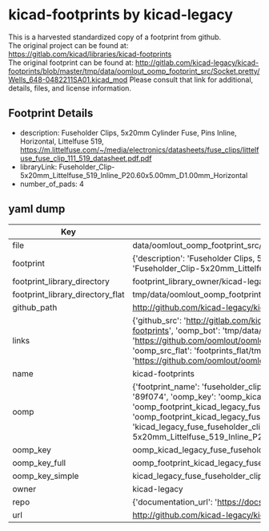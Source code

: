 # kicad-footprints by kicad-legacy  
This is a harvested standardized copy of a footprint from github.  
The original project can be found at:  
https://gitlab.com/kicad/libraries/kicad-footprints  
The original footprint can be found at:
http://gitlab.com/kicad-legacy/kicad-footprints/blob/master/tmp/data/oomlout_oomp_footprint_src/Socket.pretty/Wells_648-0482211SA01.kicad_mod
Please consult that link for additional, details, files, and license information.  
## Footprint Details
* description: Fuseholder Clips, 5x20mm Cylinder Fuse, Pins Inline, Horizontal, Littelfuse 519, https://m.littelfuse.com/~/media/electronics/datasheets/fuse_clips/littelfuse_fuse_clip_111_519_datasheet.pdf.pdf  
* libraryLink: Fuseholder_Clip-5x20mm_Littelfuse_519_Inline_P20.60x5.00mm_D1.00mm_Horizontal  
* number_of_pads: 4  
## yaml dump  
| Key | Value |  
| --- | --- |  
| file | data/oomlout_oomp_footprint_src/kicad-footprints/Fuse.pretty/Fuseholder_Clip-5x20mm_Littelfuse_519_Inline_P20.60x5.00mm_D1.00mm_Horizontal.kicad_mod |  
| footprint | {'description': 'Fuseholder Clips, 5x20mm Cylinder Fuse, Pins Inline, Horizontal, Littelfuse 519, https://m.littelfuse.com/~/media/electronics/datasheets/fuse_clips/littelfuse_fuse_clip_111_519_datasheet.pdf.pdf', 'libraryLink': 'Fuseholder_Clip-5x20mm_Littelfuse_519_Inline_P20.60x5.00mm_D1.00mm_Horizontal', 'number_of_pads': 4} |  
| footprint_library_directory | footprint_library_owner/kicad-legacy_kicad-footprints |  
| footprint_library_directory_flat | tmp/data/oomlout_oomp_footprint_src/footprints_flat/kicad_legacy_fuse_fuseholder_clip_5x20mm_littelfuse_519_inline_p20_60x5_00mm_d1_00mm_horizontal/working |  
| github_path | http://github.com/kicad-legacy/kicad-footprints/blob/master/tmp/data/oomlout_oomp_footprint_src/Fuse.pretty/Fuseholder_Clip-5x20mm_Littelfuse_519_Inline_P20.60x5.00mm_D1.00mm_Horizontal.kicad_mod |  
| links | {'github_src': 'http://gitlab.com/kicad-legacy/kicad-footprints/blob/master/tmp/data/oomlout_oomp_footprint_src/Socket.pretty/Wells_648-0482211SA01.kicad_mod', 'github_src_repo': 'https://gitlab.com/kicad/libraries/kicad-footprints', 'oomp_bot': 'tmp/data/oomlout_oomp_footprint_src/footprints/kicad_legacy_fuse_fuseholder_clip_5x20mm_littelfuse_519_inline_p20_60x5_00mm_d1_00mm_horizontal/working', 'oomp_bot_github': 'https://github.com/oomlout/oomlout_oomp_footprint_bot/tree/main/tmp/data/oomlout_oomp_footprint_src/footprints/kicad_legacy_fuse_fuseholder_clip_5x20mm_littelfuse_519_inline_p20_60x5_00mm_d1_00mm_horizontal/working', 'oomp_src_flat': 'footprints_flat/tmp/data/oomlout_oomp_footprint_src/footprints_flat/kicad_legacy_fuse_fuseholder_clip_5x20mm_littelfuse_519_inline_p20_60x5_00mm_d1_00mm_horizontal/working', 'oomp_src_flat_github': 'https://github.com/oomlout/oomlout_oomp_footprint_src/tree/main/tmp/data/oomlout_oomp_footprint_src/footprints_flat/kicad_legacy_fuse_fuseholder_clip_5x20mm_littelfuse_519_inline_p20_60x5_00mm_d1_00mm_horizontal/working'} |  
| name | kicad-footprints |  
| oomp | {'footprint_name': 'fuseholder_clip_5x20mm_littelfuse_519_inline_p20_60x5_00mm_d1_00mm_horizontal', 'library_name': 'fuse', 'md5': '89f0740bb79f3d16e6e32574ac5b7419', 'md5_10': '89f0740bb7', 'md5_5': '89f07', 'md5_6': '89f074', 'oomp_key': 'oomp_kicad_legacy_fuse_fuseholder_clip_5x20mm_littelfuse_519_inline_p20_60x5_00mm_d1_00mm_horizontal', 'oomp_key_extra': 'oomp_footprint_kicad_legacy_fuse_fuseholder_clip_5x20mm_littelfuse_519_inline_p20_60x5_00mm_d1_00mm_horizontal', 'oomp_key_full': 'oomp_footprint_kicad_legacy_fuse_fuseholder_clip_5x20mm_littelfuse_519_inline_p20_60x5_00mm_d1_00mm_horizontal_89f074', 'oomp_key_simple': 'kicad_legacy_fuse_fuseholder_clip_5x20mm_littelfuse_519_inline_p20_60x5_00mm_d1_00mm_horizontal', 'original_filename': 'data/oomlout_oomp_footprint_src/kicad-footprints/Fuse.pretty/Fuseholder_Clip-5x20mm_Littelfuse_519_Inline_P20.60x5.00mm_D1.00mm_Horizontal.kicad_mod', 'owner_name': 'kicad_legacy'} |  
| oomp_key | oomp_kicad_legacy_fuse_fuseholder_clip_5x20mm_littelfuse_519_inline_p20_60x5_00mm_d1_00mm_horizontal |  
| oomp_key_full | oomp_footprint_kicad_legacy_fuse_fuseholder_clip_5x20mm_littelfuse_519_inline_p20_60x5_00mm_d1_00mm_horizontal |  
| oomp_key_simple | kicad_legacy_fuse_fuseholder_clip_5x20mm_littelfuse_519_inline_p20_60x5_00mm_d1_00mm_horizontal |  
| owner | kicad-legacy |  
| repo | {'documentation_url': 'https://docs.github.com/rest/repos/repos#get-a-repository', 'message': 'Not Found'} |  
| url | http://github.com/kicad-legacy/kicad-footprints |  

